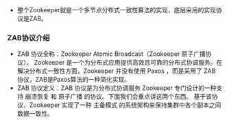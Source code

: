 - 整个Zookeeper就是一个多节点分布式一致性算法的实现，底层采用的实现协议是ZAB。
### ZAB协议介绍
- ZAB 协议全称：Zookeeper Atomic Broadcast（Zookeeper 原子广播协议）。
Zookeeper 是一个为分布式应用提供高效且可靠的分布式协调服务。在解决分布式一致性方面，Zookeeper 并没有使用 Paxos ，而是采用了 ZAB 协议，ZAB是Paxos算法的一种简化实现。
- ZAB 协议定义：ZAB 协议是为分布式协调服务 Zookeeper 专门设计的一种支持 崩溃恢复 和 原子广播 的协议。下面我们会重点讲这两个东西。
基于该协议，Zookeeper 实现了一种 主备模式 的系统架构来保持集群中各个副本之间数据一致性。
